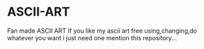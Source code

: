# ASCII-ART
Fan made ASCII ART
If you like my ascii art
free using,changing,do whatever you want i just need one mention this repository...
